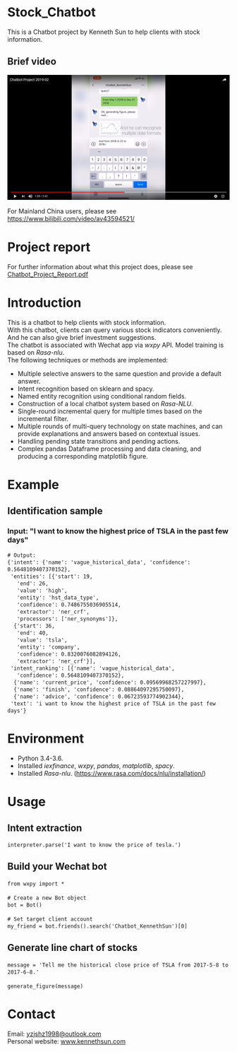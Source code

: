 # Stock_Chatbot
This is a Chatbot project by Kenneth Sun to help clients with stock information.

## Brief video

[![Everything Is AWESOME](video_preview.png)](https://youtu.be/beoH2ikcXqk "Everything is AWESOME")

For Mainland China users, please see https://www.bilibili.com/video/av43594521/


# Project report
For further information about what this project does, please see
[Chatbot_Project_Report.pdf](Chatbot_Project_Report.pdf)    



# Introduction

This is a chatbot to help clients with stock information.   
With this chatbot, clients can query various stock indicators conveniently. And he can also give brief investment suggestions.  
The chatbot is associated with Wechat app via _wxpy_ API. Model training is based on  _Rasa-nlu_.   
The following techniques or methods are implemented:
- Multiple selective answers to the same question and provide a default answer.
- Intent recognition based on sklearn and spacy.
- Named entity recognition using conditional random fields.
- Construction of a local chatbot system based on _Rasa-NLU_.
- Single-round incremental query for multiple times based on the incremental filter.
- Multiple rounds of multi-query technology on state machines, and can provide explanations and answers based on contextual issues.
- Handling pending state transitions and pending actions.
- Complex pandas Dataframe processing and data cleaning, and producing a corresponding matplotlib figure.

# Example

## Identification sample

### Input: "I want to know the highest price of TSLA in the past few days"
```
# Output:
{'intent': {'name': 'vague_historical_data', 'confidence': 0.5648109407370152},
 'entities': [{'start': 19,
   'end': 26,
   'value': 'high',
   'entity': 'hst_data_type',
   'confidence': 0.7486755036905514,
   'extractor': 'ner_crf',
   'processors': ['ner_synonyms']},
  {'start': 36,
   'end': 40,
   'value': 'tsla',
   'entity': 'company',
   'confidence': 0.8320076082894126,
   'extractor': 'ner_crf'}],
 'intent_ranking': [{'name': 'vague_historical_data',
   'confidence': 0.5648109407370152},
  {'name': 'current_price', 'confidence': 0.09569968257227997},
  {'name': 'finish', 'confidence': 0.08864097295750097},
  {'name': 'advice', 'confidence': 0.06723593774902344},
 'text': 'i want to know the highest price of TSLA in the past few days'}
```
# Environment

- Python 3.4-3.6.
- Installed _iexfinance_, _wxpy_, _pandas_, _matplotlib_, _spacy_.
- Installed _Rasa-nlu_. (https://www.rasa.com/docs/nlu/installation/)

# Usage

## Intent extraction

```
interpreter.parse('I want to know the price of tesla.')
```
## Build your Wechat bot
```
from wxpy import *

# Create a new Bot object
bot = Bot()

# Set target client account
my_friend = bot.friends().search('Chatbot_KennethSun')[0]
```

## Generate line chart of stocks
```
message = 'Tell me the historical close price of TSLA from 2017-5-8 to 2017-6-8.'

generate_figure(message)
```

# Contact

Email: yzjshz1998@outlook.com  
Personal website: www.kennethsun.com
